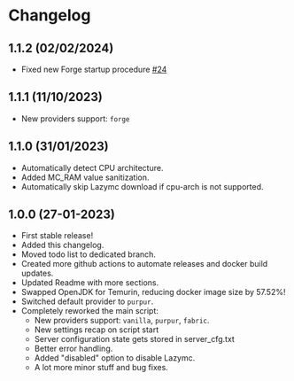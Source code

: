 # Changelog

## 1.1.2 (02/02/2024)

- Fixed new Forge startup procedure [#24](/../../issues/24)

## 1.1.1 (11/10/2023)

- New providers support: `forge`

## 1.1.0 (31/01/2023)

- Automatically detect CPU architecture.
- Added MC_RAM value sanitization.
- Automatically skip Lazymc download if cpu-arch is not supported.

## 1.0.0 (27-01-2023)

- First stable release!
- Added this changelog.
- Moved todo list to dedicated branch.
- Created more github actions to automate releases and docker build updates.
- Updated Readme with more sections.
- Swapped OpenJDK for Temurin, reducing docker image size by 57.52%!
- Switched default provider to `purpur`.
- Completely reworked the main script:
    - New providers support: `vanilla`, `purpur`, `fabric`.
    - New settings recap on script start
    - Server configuration state gets stored in server_cfg.txt
    - Better error handling.
    - Added "disabled" option to disable Lazymc.
    - A lot more minor stuff and bug fixes.
